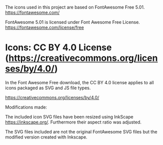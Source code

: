 The icons used in this project are based on FontAwesome Free 5.01.
https://fontawesome.com/

FontAwesome 5.01 is licensed under Font Awesome Free License.
https://fontawesome.com/license/free

# Icons: CC BY 4.0 License (https://creativecommons.org/licenses/by/4.0/)
In the Font Awesome Free download, the CC BY 4.0 license applies to all icons
packaged as SVG and JS file types.

https://creativecommons.org/licenses/by/4.0/ 


Modifications made:

The included icon SVG files have been resized using InkScape https://inkscape.org/.
Furthermore their aspect ratio was adjusted.

The SVG files included are not the original FontAwesome SVG files but the modified version created with Inkscape.  

